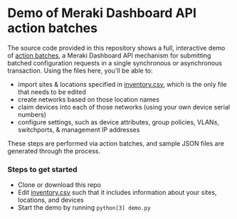 # Demo of Meraki Dashboard API action batches 

The source code provided in this repository shows a full, interactive demo of [action batches](https://developer.cisco.com/meraki/api/#/rest/guides/action-batches), a Meraki Dashboard API mechanism for submitting batched configuration requests in a single synchronous or asynchronous transaction. Using the files here, you'll be able to:

- import sites & locations specified in [inventory.csv](./inventory.csv), which is the only file that needs to be edited
- create networks based on those location names
- claim devices into each of those networks (using your own device serial numbers)
- configure settings, such as device attributes, group policies, VLANs, switchports, & management IP addresses

These steps are performed via action batches, and sample JSON files are generated through the process.

### Steps to get started

- Clone or download this repo
- Edit [inventory.csv](./inventory.csv) such that it includes information about your sites, locations, and devices
- Start the demo by running `python[3] demo.py`

